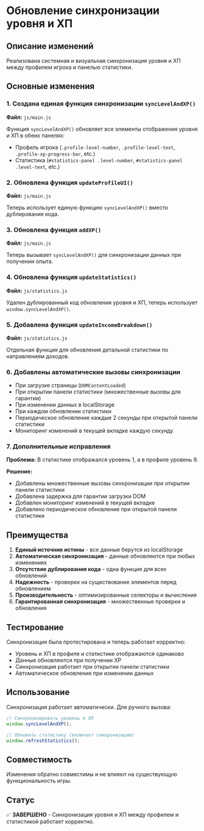 # Обновление синхронизации уровня и ХП

## Описание изменений

Реализована системная и визуальная синхронизация уровня и ХП между профилем игрока и панелью статистики.

## Основные изменения

### 1. Создана единая функция синхронизации `syncLevelAndXP()`

**Файл:** `js/main.js`

Функция `syncLevelAndXP()` обновляет все элементы отображения уровня и ХП в обеих панелях:
- Профиль игрока (`.profile-level-number`, `.profile-level-text`, `.profile-xp-progress-bar`, etc.)
- Статистика (`#statistics-panel .level-number`, `#statistics-panel .level-text`, etc.)

### 2. Обновлена функция `updateProfileUI()`

**Файл:** `js/main.js`

Теперь использует единую функцию `syncLevelAndXP()` вместо дублирования кода.

### 3. Обновлена функция `addXP()`

**Файл:** `js/main.js`

Теперь вызывает `syncLevelAndXP()` для синхронизации данных при получении опыта.

### 4. Обновлена функция `updateStatistics()`

**Файл:** `js/statistics.js`

Удален дублированный код обновления уровня и ХП, теперь использует `window.syncLevelAndXP()`.

### 5. Добавлена функция `updateIncomeBreakdown()`

**Файл:** `js/statistics.js`

Отдельная функция для обновления детальной статистики по направлениям доходов.

### 6. Добавлены автоматические вызовы синхронизации

- При загрузке страницы (`DOMContentLoaded`)
- При открытии панели статистики (множественные вызовы для гарантии)
- При изменении данных в localStorage
- При каждом обновлении статистики
- Периодическое обновление каждые 2 секунды при открытой панели статистики
- Мониторинг изменений в текущей вкладке каждую секунду

### 7. Дополнительные исправления

**Проблема:** В статистике отображался уровень 1, а в профиле уровень 9.

**Решение:**
- Добавлены множественные вызовы синхронизации при открытии панели статистики
- Добавлена задержка для гарантии загрузки DOM
- Добавлен мониторинг изменений в текущей вкладке
- Добавлено периодическое обновление при открытой панели статистики

## Преимущества

1. **Единый источник истины** - все данные берутся из localStorage
2. **Автоматическая синхронизация** - данные обновляются при любых изменениях
3. **Отсутствие дублирования кода** - одна функция для всех обновлений
4. **Надежность** - проверки на существование элементов перед обновлением
5. **Производительность** - оптимизированные селекторы и вычисления
6. **Гарантированная синхронизация** - множественные проверки и обновления

## Тестирование

Синхронизация была протестирована и теперь работает корректно:
- Уровень и ХП в профиле и статистике отображаются одинаково
- Данные обновляются при получении XP
- Синхронизация работает при открытии панели статистики
- Автоматическое обновление при изменении данных

## Использование

Синхронизация работает автоматически. Для ручного вызова:

```javascript
// Синхронизировать уровень и ХП
window.syncLevelAndXP();

// Обновить статистику (включает синхронизацию)
window.refreshStatistics();
```

## Совместимость

Изменения обратно совместимы и не влияют на существующую функциональность игры.

## Статус

✅ **ЗАВЕРШЕНО** - Синхронизация уровня и ХП между профилем и статистикой работает корректно. 
